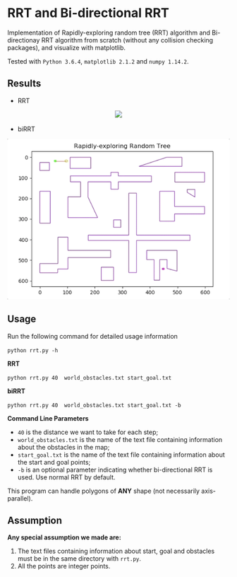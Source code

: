 # RRT and Bi-directional RRT
Implementation of Rapidly-exploring random tree (RRT) algorithm and Bi-directionay RRT algorithm from scratch (without any collision checking packages), and visualize with matplotlib.

Tested with `Python 3.6.4`, `matplotlib 2.1.2` and `numpy 1.14.2`.

## Results
- RRT
<p align="center">
  <img src="https://github.com/jingxixu/lis-work/blob/master/biRRT/imgs/rrt.gif">
</p>

- biRRT
<p align="center">
  <img src="https://github.com/jingxixu/lis-work/blob/master/biRRT/imgs/birrt.gif">
</p>

## Usage
Run the following command for detailed usage information

```python rrt.py -h``` 

__RRT__

```python rrt.py 40  world_obstacles.txt start_goal.txt ```

__biRRT__

```python rrt.py 40  world_obstacles.txt start_goal.txt -b ```

__Command Line Parameters__
- `40` is the distance we want to take for each step; 
- `world_obstacles.txt` is the name of the text file containing  information about the obstacles in the map; 
- `start_goal.txt` is the name of the text file containing information about the start and goal points; 
- `-b` is an optional parameter indicating whether bi-directional RRT is used. Use normal RRT by default.

This program can handle polygons of __ANY__ shape (not necessarily axis-parallel).


## Assumption
__Any special assumption we made are:__ 

1. The text files containing information about start, goal and obstacles must be in the same directory with ```rrt.py```.
2. All the points are integer points.
